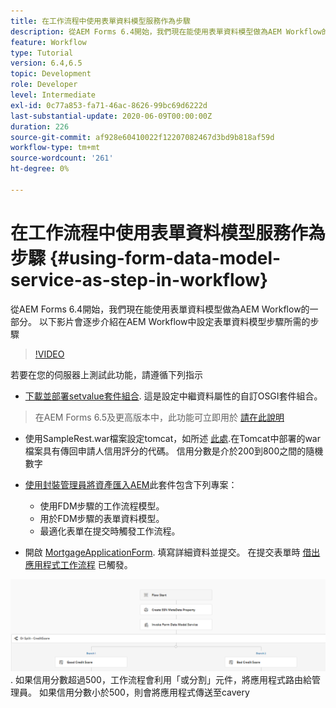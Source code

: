 ```yaml
---
title: 在工作流程中使用表單資料模型服務作為步驟
description: 從AEM Forms 6.4開始，我們現在能使用表單資料模型做為AEM Workflow的一部分。 以下影片會逐步介紹在AEM Workflow中設定表單資料模型步驟所需的步驟。
feature: Workflow
type: Tutorial
version: 6.4,6.5
topic: Development
role: Developer
level: Intermediate
exl-id: 0c77a853-fa71-46ac-8626-99bc69d6222d
last-substantial-update: 2020-06-09T00:00:00Z
duration: 226
source-git-commit: af928e60410022f12207082467d3bd9b818af59d
workflow-type: tm+mt
source-wordcount: '261'
ht-degree: 0%

---
```


# 在工作流程中使用表單資料模型服務作為步驟 {#using-form-data-model-service-as-step-in-workflow}

從AEM Forms 6.4開始，我們現在能使用表單資料模型做為AEM Workflow的一部分。 以下影片會逐步介紹在AEM Workflow中設定表單資料模型步驟所需的步驟


>[!VIDEO](https://video.tv.adobe.com/v/21719?quality=12&learn=on)

若要在您的伺服器上測試此功能，請遵循下列指示
* [下載並部署setvalue套件組合](/help/forms/assets/common-osgi-bundles/SetValueApp.core-1.0-SNAPSHOT.jar). 這是設定中繼資料屬性的自訂OSGI套件組合。
>在AEM Forms 6.5及更高版本中，此功能可立即用於 [請在此說明](form-data-model-service-as-step-in-aem65-workflow-video-use.md)

* 使用SampleRest.war檔案設定tomcat，如所述 [此處](https://experienceleague.adobe.com/docs/experience-manager-learn/forms/ic-print-channel-tutorial/introduction.html).在Tomcat中部署的war檔案具有傳回申請人信用評分的代碼。 信用分數是介於200到800之間的隨機數字

* [使用封裝管理員將資產匯入AEM](assets/invoke-fdm-as-service-step.zip)此套件包含下列專案：

   * 使用FDM步驟的工作流程模型。
   * 用於FDM步驟的表單資料模型。
   * 最適化表單在提交時觸發工作流程。
* 開啟 [MortgageApplicationForm](http://localhost:4502/content/dam/formsanddocuments/loanapplication/jcr:content?wcmmode=disabled). 填寫詳細資料並提交。 在提交表單時 [借出應用程式工作流程](http://http://localhost:4502/editor.html/conf/global/settings/workflow/models/LoanApplication2.html) 已觸發。

![ 工作流程 ](assets/fdm-as-service-step-workflow.PNG).
如果信用分數超過500，工作流程會利用「或分割」元件，將應用程式路由給管理員。 如果信用分數小於500，則會將應用程式傳送至cavery
